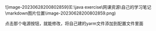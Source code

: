 ![image-20230628200802859](E:\java exercise\网课资源\自己的学习笔记\markdown图片位置\image-20230628200802859.png)

点击那个电源按钮，就能修改，将自己建的yarm文件添加到配置文件里面